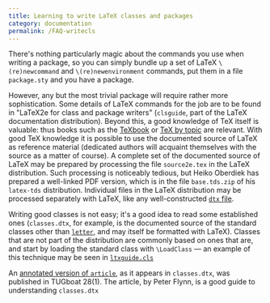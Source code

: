 ```yaml
---
title: Learning to write LaTeX classes and packages
category: documentation
permalink: /FAQ-writecls
---
```


There's nothing particularly magic about the commands you use when
writing a package, so you can simply bundle up a set of LaTeX
`\(re)newcommand` and `\(re)newenvironment` commands, put them in
a file `package.sty` and you have a package.

However, any but the most trivial package will require rather more
sophistication.  Some details of LaTeX commands for the job are to
be found in "LaTeX2e for class and package writers"
(`clsguide`, part of the LaTeX documentation distribution).
Beyond this, a good knowledge of TeX itself is valuable: thus books
such as the [TeXbook](FAQ-tex-books) or 
[TeX by topic](FAQ-ol-books) are relevant.  With good TeX
knowledge it is possible to use the documented source of LaTeX as
reference material (dedicated authors will acquaint themselves with the
source as a matter of course).  A complete set of the documented
source of LaTeX may be prepared by processing the file
`source2e.tex` in the LaTeX distribution.  Such processing is
noticeably tedious, but Heiko Oberdiek has prepared a well-linked
PDF version, which is in the file `base.tds.zip` of his
`latex-tds` distribution.  Individual files in the LaTeX
distribution may be processed separately with LaTeX, like any
well-constructed [`dtx` file](FAQ-dtx).

Writing good classes is not easy; it's a good idea to read some
established ones (`classes.dtx`, for example, is the documented
source of the standard classes other than [`letter`](https://ctan.org/pkg/letter), and may
itself be formatted with LaTeX).  Classes that are not part of the
distribution are commonly based on ones that are, and start by loading
the standard class with `\LoadClass`&nbsp;&mdash; an example of this
technique may be seen in [`ltxguide.cls`](https://ctan.org/pkg/latex-base)

An 
[annotated version of `article`](https://tug.org/TUGboat/Articles/tb28-1/tb88flynn.pdf),
as it appears in `classes.dtx`, was published in
TUGboat 28(1).  The article, by Peter Flynn, is a good guide to
understanding `classes.dtx`

